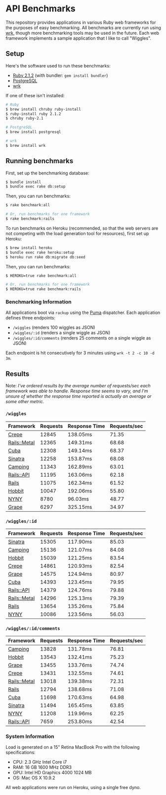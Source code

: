 # API Benchmarks

This repository provides applications in various Ruby web frameworks for the purposes of easy benchmarking. All benchmarks are currently run using [wrk][wrk], though more benchmarking tools may be used in the future. Each web framework implements a sample application that I like to call "Wiggles".

## Setup

Here's the software used to run these benchmarks:

* [Ruby 2.1.2][ruby] (with bundler: `gem install bundler`)
* [PostgreSQL][postgresql]
* [wrk][wrk]

If one of these isn't installed:

```bash
# Ruby
$ brew install chruby ruby-install
$ ruby-install ruby 2.1.2
$ chruby ruby-2.1

# PostgreSQL
$ brew install postgresql

# wrk
$ brew install wrk
```

## Running benchmarks

First, set up the benchmarking database:

```bash
$ bundle install
$ bundle exec rake db:setup
```

Then, you can run benchmarks:

```bash
$ rake benchmark:all

# Or, run benchmarks for one framework
$ rake benchmark:rails
```

To run benchmarks on Heroku (recommended, so that the web servers are not competing with the load generation tool for resources), first set up Heroku:

```bash
$ brew install heroku
$ bundle exec rake heroku:setup
$ heroku run rake db:migrate db:seed
```

Then, you can run benchmarks:

```bash
$ HEROKU=true rake benchmark:all

# Or, run benchmarks for one framework
$ HEROKU=true rake benchmark:rails
```

### Benchmarking Information

All applications boot via `rackup` using the [Puma][puma] dispatcher. Each application defines three endpoints:

 * `/wiggles` (renders 100 wiggles as JSON)
 * `/wiggles/:id` (renders a single wiggle as JSON)
 * `/wiggles/:id/comments` (renders 25 comments on a single wiggle as JSON)

Each endpoint is hit consecutively for 3 minutes using `wrk -t 2 -c 10 -d 3m`.

## Results

Note: _I've ordered results by the average number of requests/sec each framework was able to handle. Response time seems to vary, and I'm unsure of whether the response time reported is actually an average or some other metric._

### `/wiggles`

| Framework                   | Requests | Response Time | Requests/sec |
|-----------------------------|----------|---------------|--------------|
| [Crepe][crepe]              | 12845    | 138.05ms      | 71.35        |
| [Rails::Metal][rails-metal] | 12365    | 149.31ms      | 68.68        |
| [Cuba][cuba]                | 12308    | 149.14ms      | 68.37        |
| [Sinatra][sinatra]          | 12258    | 153.87ms      | 68.08        |
| [Camping][camping]          | 11343    | 162.89ms      | 63.01        |
| [Rails::API][rails-api]     | 11195    | 163.06ms      | 62.18        |
| [Rails][rails]              | 11075    | 162.34ms      | 61.52        |
| [Hobbit][hobbit]            | 10047    | 192.06ms      | 55.80        |
| [NYNY][nyny]                | 8780     | 96.03ms       | 48.77        |
| [Grape][grape]              | 6297     | 325.15ms      | 34.97        |

### `/wiggles/:id`

| Framework                   | Requests | Response Time | Requests/sec |
|-----------------------------|----------|---------------|--------------|
| [Sinatra][sinatra]          | 15305    | 117.90ms      | 85.03        |
| [Camping][camping]          | 15136    | 121.07ms      | 84.08        |
| [Hobbit][hobbit]            | 15039    | 121.25ms      | 83.54        |
| [Crepe][crepe]              | 14861    | 120.93ms      | 82.54        |
| [Grape][grape]              | 14575    | 124.94ms      | 80.97        |
| [Cuba][cuba]                | 14393    | 123.45ms      | 79.95        |
| [Rails::API][rails-api]     | 14379    | 124.76ms      | 79.88        |
| [Rails::Metal][rails-metal] | 14296    | 125.13ms      | 79.39        |
| [Rails][rails]              | 13654    | 135.26ms      | 75.84        |
| [NYNY][nyny]                | 10086    | 123.56ms      | 56.03        |

### `/wiggles/:id/comments`

| Framework                   | Requests | Response Time | Requests/sec |
|-----------------------------|----------|---------------|--------------|
| [Camping][camping]          | 13828    | 131.78ms      | 76.81        |
| [Hobbit][hobbit]            | 13543    | 132.41ms      | 75.23        |
| [Grape][grape]              | 13455    | 133.76ms      | 74.74        |
| [Crepe][crepe]              | 13431    | 132.55ms      | 74.61        |
| [Rails::Metal][rails-metal] | 13018    | 139.38ms      | 72.31        |
| [Rails][rails]              | 12794    | 138.68ms      | 71.08        |
| [Cuba][cuba]                | 11698    | 170.63ms      | 64.98        |
| [Sinatra][sinatra]          | 11494    | 165.45ms      | 63.85        |
| [NYNY][nyny]                | 11208    | 119.96ms      | 62.25        |
| [Rails::API][rails-api]     | 7659     | 253.80ms      | 42.54        |

### System Information

Load is generated on a 15" Retina MacBook Pro with the following specifications:

 * CPU: 2.3 GHz Intel Core i7
 * RAM: 16 GB 1600 MHz DDR3
 * GPU: Intel HD Graphics 4000 1024 MB
 * OS: Mac OS X 10.9.2

All web applications were run on Heroku, using a single free dyno.

[camping]: https://github.com/camping/camping
[cuba]: https://github.com/soveran/cuba
[crepe]: https://github.com/crepe/crepe
[grape]: https://github.com/intridea/grape
[hobbit]: https://github.com/patriciomacadden/hobbit
[nyny]: https://github.com/alisnic/nyny
[rails]: https://github.com/rails/rails
[rails-api]: https://github.com/rails-api/rails-api
[rails-metal]: http://api.rubyonrails.org/classes/ActionController/Metal.html
[sinatra]: https://github.com/sinatra/sinatra/
[postgresql]: http://www.postgresql.org
[puma]: https://github.com/puma/puma
[ruby]: https://github.com/ruby/ruby
[wrk]: https://github.com/wg/wrk
